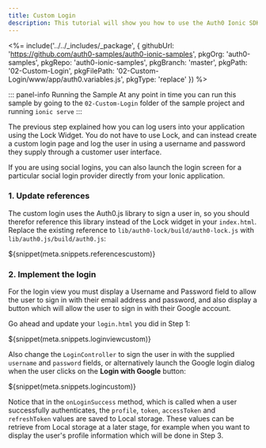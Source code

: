 ```yaml
---
title: Custom Login
description: This tutorial will show you how to use the Auth0 Ionic SDK to add authentication and authorization to your mobile app.
---
```


<%= include('../../_includes/_package', {
  githubUrl: 'https://github.com/auth0-samples/auth0-ionic-samples',
  pkgOrg: 'auth0-samples',
  pkgRepo: 'auth0-ionic-samples',
  pkgBranch: 'master',
  pkgPath: '02-Custom-Login',
  pkgFilePath: '02-Custom-Login/www/app/auth0.variables.js',
  pkgType: 'replace'
}) %>

::: panel-info Running the Sample
At any point in time you can run this sample by going to the `02-Custom-Login` folder of the sample project and running `ionic serve`
:::

The previous step explained how you can log users into your application using the Lock Widget. You do not have to use Lock, and can instead create a custom login page and log the user in using a username and password they supply through a customer user interface.

If you are using social logins, you can also launch the login screen for a particular social login provider directly from your Ionic application.

### 1. Update references

The custom login uses the Auth0.js library to sign a user in, so you should therefor reference this library instead of the Lock widget in your `index.html`. Replace the existing reference to `lib/auth0-lock/build/auth0-lock.js` with `lib/auth0.js/build/auth0.js`:

${snippet(meta.snippets.referencescustom)}

### 2. Implement the login

For the login view you must display a Username and Password field to allow the user to sign in with their email address and password, and also display a button which will allow the user to sign in with their Google account.

Go ahead and update your `login.html` you did in Step 1:

${snippet(meta.snippets.loginviewcustom)}

Also change the `LoginController` to sign the user in with the supplied `username` and `password` fields, or alternatively launch the Google login dialog when the user clicks on the **Login with Google** button:

${snippet(meta.snippets.logincustom)}

Notice that in the `onLoginSuccess` method, which is called when a user successfully authenticates, the `profile`, `token`, `accessToken` and `refreshToken` values are saved to Local storage. These values can be retrieve from Local storage at a later stage, for example when you want to display the user's profile information which will be done in Step 3. 